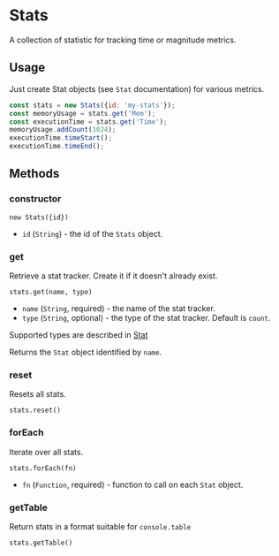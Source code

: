 # Stats

A collection of statistic for tracking time or magnitude metrics.

## Usage

Just create Stat objects (see `Stat` documentation) for various metrics.
```js
const stats = new Stats({id: 'my-stats'});
const memoryUsage = stats.get('Mem');
const executionTime = stats.get('Time');
memoryUsage.addCount(1024);
executionTime.timeStart();
executionTime.timeEnd();
```

## Methods

### constructor

`new Stats({id})`

* `id` (`String`) - the id of the `Stats` object.


### get

Retrieve a stat tracker. Create it if it doesn't already exist.

`stats.get(name, type)`

* `name` (`String`, required) - the name of the stat tracker.
* `type` (`String`, optional) - the type of the stat tracker. Default is `count`.

Supported types are described in [Stat](/docs/api-reference/log/stat.md)

Returns the `Stat` object identified by `name`.


### reset

Resets all stats.

`stats.reset()`


### forEach

Iterate over all stats.

`stats.forEach(fn)`

* `fn` (`Function`, required) - function to call on each `Stat` object.

### getTable

Return stats in a format suitable for `console.table`

`stats.getTable()`
